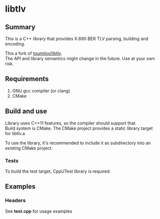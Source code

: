 # libtlv

## Summary
This is a C++ library that provides X.690 BER TLV parsing, building and encoding.

This a fork of [toumilov/libtlv](https://github.com/toumilov/libtlv/).<br>
The API and library semantics might change in the future. Use at your own risk.

## Requirements
1. GNU gcc compiler (or clang)
2. CMake

## Build and use
Library uses C++11 features, so the compiler should support that.<br>
Build system is CMake. The CMake project provides a static library target for libtlv.a

To use the library, it's recommended to include it as subdirectory into an existing CMake project.

### Tests
To build the test target, CppUTest library is required.

## Examples
### Headers
See **test.cpp** for usage examples
